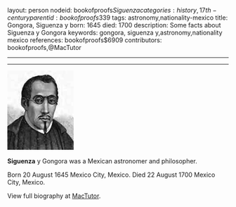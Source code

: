 layout: person
nodeid: bookofproofs$Siguenza
categories: history,17th-century
parentid: bookofproofs$339
tags: astronomy,nationality-mexico
title: Gongora, Siguenza y
born: 1645
died: 1700
description: Some facts about Siguenza y Gongora
keywords: gongora, siguenza y,astronomy,nationality mexico
references: bookofproofs$6909
contributors: bookofproofs,@MacTutor

---


---

![Siguenza.jpg](https://github.com/bookofproofs/bookofproofs.github.io/blob/main/_sources/_assets/images/portraits/Siguenza.jpg?raw=true)

**Siguenza** y Gongora was a Mexican astronomer and philosopher.

Born 20 August 1645 Mexico City, Mexico. Died 22 August 1700 Mexico City, Mexico.


View full biography at [MacTutor](https://mathshistory.st-andrews.ac.uk/Biographies/Siguenza/).